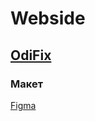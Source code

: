  # Webside

  [OdiFix](https://studio-yarrr.github.io/website-odifix/)
---

  ### Макет
  

  [Figma](https://www.figma.com/file/khd39NPrWM0FNNXQIIvn8N/OdiFix?type=design&node-id=0-1&mode=design)
